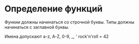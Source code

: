 # Определение функций

Функии должны начинаться со строчной буквы.
Типы должны начинаться с заглавной буквы.

Имена допускают a-z, A-Z, 0-9, _, '
rock'n'roll = 42